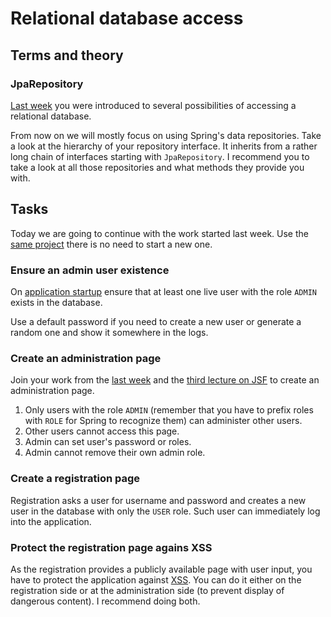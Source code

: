 # Relational database access

## Terms and theory

### JpaRepository

[Last week](../data/) you were introduced to several possibilities of accessing
a relational database.

From now on we will mostly focus on using Spring's data repositories. Take
a look at the hierarchy of your repository interface. It inherits from a rather
long chain of interfaces starting with `JpaRepository`. I recommend you to 
take a look at all those repositories and what methods they provide you with.

## Tasks

Today we are going to continue with the work started last week. Use the [same project](../data/)
there is no need to start a new one.

### Ensure an admin user existence

On [application startup](https://www.baeldung.com/running-setup-logic-on-startup-in-spring)
ensure that at least one live user with the role `ADMIN` exists in the database.

Use a default password if you need to create a new user or generate
a random one and show it somewhere in the logs.

### Create an administration page

Join your work from the [last week](../data/) and the [third lecture on JSF](../jsf3/)
to create an administration page.

1. Only users with the role `ADMIN` (remember that you have to prefix roles with `ROLE`
for Spring to recognize them) can administer other users.
2. Other users cannot access this page.
3. Admin can set user's password or roles.
4. Admin cannot remove their own admin role.

### Create a registration page

Registration asks a user for username and password and creates a new user in the
database with only the `USER` role. Such user can immediately log into the application.

### Protect the registration page agains XSS

As the registration provides a publicly available page with user input, you have
to protect the application against [XSS](https://en.wikipedia.org/wiki/Cross-site_scripting). 
You can do it either on the registration side or at the administration side (to prevent
display of dangerous content). I recommend doing both.
